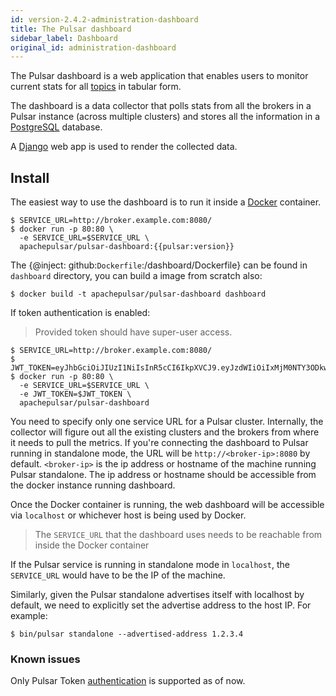 ```yaml
---
id: version-2.4.2-administration-dashboard
title: The Pulsar dashboard
sidebar_label: Dashboard
original_id: administration-dashboard
---
```


The Pulsar dashboard is a web application that enables users to monitor current stats for all [topics](reference-terminology.md#topic) in tabular form.

The dashboard is a data collector that polls stats from all the brokers in a Pulsar instance (across multiple clusters) and stores all the information in a [PostgreSQL](https://www.postgresql.org/) database.

A [Django](https://www.djangoproject.com) web app is used to render the collected data.

## Install

The easiest way to use the dashboard is to run it inside a [Docker](https://www.docker.com/products/docker) container.

```shell
$ SERVICE_URL=http://broker.example.com:8080/
$ docker run -p 80:80 \
  -e SERVICE_URL=$SERVICE_URL \
  apachepulsar/pulsar-dashboard:{{pulsar:version}}
```

The {@inject: github:`Dockerfile`:/dashboard/Dockerfile} can be found in `dashboard` directory, you can build a image from scratch also:

```shell
$ docker build -t apachepulsar/pulsar-dashboard dashboard
```

If token authentication is enabled:
> Provided token should have super-user access. 
```shell
$ SERVICE_URL=http://broker.example.com:8080/
$ JWT_TOKEN=eyJhbGciOiJIUzI1NiIsInR5cCI6IkpXVCJ9.eyJzdWIiOiIxMjM0NTY3ODkwIiwibmFtZSI6IkpvaG4gRG9lIiwiaWF0IjoxNTE2MjM5MDIyfQ.SflKxwRJSMeKKF2QT4fwpMeJf36POk6yJV_adQssw5c
$ docker run -p 80:80 \
  -e SERVICE_URL=$SERVICE_URL \
  -e JWT_TOKEN=$JWT_TOKEN \
  apachepulsar/pulsar-dashboard
```
 
You need to specify only one service URL for a Pulsar cluster. Internally, the collector will figure out all the existing clusters and the brokers from where it needs to pull the metrics. If you're connecting the dashboard to Pulsar running in standalone mode, the URL will be `http://<broker-ip>:8080` by default. `<broker-ip>` is the ip address or hostname of the machine running Pulsar standalone. The ip address or hostname should be accessible from the docker instance running dashboard.

Once the Docker container is running, the web dashboard will be accessible via `localhost` or whichever host is being used by Docker.

> The `SERVICE_URL` that the dashboard uses needs to be reachable from inside the Docker container

If the Pulsar service is running in standalone mode in `localhost`, the `SERVICE_URL` would have to
be the IP of the machine.

Similarly, given the Pulsar standalone advertises itself with localhost by default, we need to
explicitly set the advertise address to the host IP. For example:

```shell
$ bin/pulsar standalone --advertised-address 1.2.3.4
```

### Known issues

Only Pulsar Token [authentication](security-overview.md#authentication-providers)  is supported as of now.

